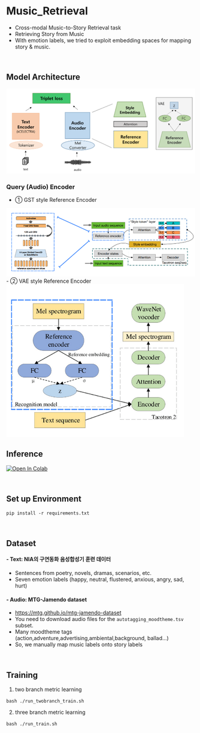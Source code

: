 # Music_Retrieval

- Cross-modal Music-to-Story Retrieval task
- Retrieving Story from Music
- With emotion labels, we tried to exploit embedding spaces for mapping story & music.

<br>

## Model Architecture

<img src = "/img/Model Architecture.png">

### Query (Audio) Encoder
- ① GST style Reference Encoder
<img src = "/img/Reference%20Encoder.PNG">
- ② VAE style Reference Encoder
<img src = "/img/Reference%20Encoder_VAE.PNG">

<br>

## Inference

[![Open In Colab](https://colab.research.google.com/assets/colab-badge.svg)](https://colab.research.google.com/drive/1-lNsxA9rHXzKLF21S4vWmtvNT1MmLk5G?usp=sharing)

<br>

## Set up Environment
```
pip install -r requirements.txt
```

<br>

## Dataset
#### - Text: NIA의 구연동화 음성합성기 훈련 데이터
- Sentences from poetry, novels, dramas, scenarios, etc.
- Seven emotion labels (happy, neutral, flustered, anxious, angry, sad, hurt)
#### - Audio: MTG-Jamendo dataset
- https://mtg.github.io/mtg-jamendo-dataset
- You need to download audio files for the ```autotagging_moodtheme.tsv``` subset.
- Many moodtheme tags (action,adventure,advertising,ambiental,background, ballad...)
- So, we manually map music labels onto story labels 

<br>

## Training

1. two branch metric learning
```
bash ./run_twobranch_train.sh
```

2. three branch metric learning
```
bash ./run_train.sh
```
